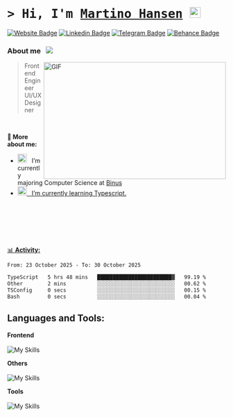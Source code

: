 # <samp>&gt; Hi, I'm <a href="https:marhansen.com" target="_blank">Martino Hansen</a> <img src="https://media.giphy.com/media/hvRJCLFzcasrR4ia7z/giphy.gif" width="25"> </samp>

[![Website Badge](https://img.shields.io/badge/website-000000?style=for-the-badge&logo=About.me&logoColor=white)](https://martinohansen.com)
[![Linkedin Badge](https://img.shields.io/badge/LinkedIn-0077B5?style=for-the-badge&logo=linkedin&logoColor=white)](https://www.linkedin.com/in/martino-hansen-290b90221/)
[![Telegram Badge](https://img.shields.io/badge/Telegram-2CA5E0?style=for-the-badge&logo=telegram&logoColor=white)](https://t.me/marhansen)
[![Behance Badge](https://img.shields.io/badge/Behance-0054F7?style=for-the-badge&logo=behance&logoColor=white)](https://www.behance.net/marhansen)

### About me &nbsp; ![](https://visitor-badge.glitch.me/badge?page_id=Gapur.Gapur)
<img align="right" alt="GIF" width="420" height="270"  src="https://user-images.githubusercontent.com/29340294/150726291-afd08470-3b21-4df6-8173-293ece555d4f.gif"/>

> Frontend Engineer
> <br>
> UI/UX Designer

</br>

**🙋 More about me:**

- <img src="https://github.com/Gapur/Gapur/blob/main/assets/developer.gif?raw=true" width="21" />&nbsp;&nbsp; I’m currently majoring Computer Science at <a href="https://binus.ac.id/">Binus
- <img src="https://github.com/Gapur/Gapur/blob/main/assets/lightning.gif?raw=true" width="21" />&nbsp;&nbsp; I’m currently learning Typescript.
</br>
</br>
</br>
</br>
</br>

📊 **Activity:**
<!--START_SECTION:waka-->

```txt
From: 23 October 2025 - To: 30 October 2025

TypeScript   5 hrs 48 mins   ████████████████████████▓   99.19 %
Other        2 mins          ░░░░░░░░░░░░░░░░░░░░░░░░░   00.62 %
TSConfig     0 secs          ░░░░░░░░░░░░░░░░░░░░░░░░░   00.15 %
Bash         0 secs          ░░░░░░░░░░░░░░░░░░░░░░░░░   00.04 %
```

<!--END_SECTION:waka-->

## Languages and Tools:
**Frontend**
<br><br>
![My Skills](https://skillicons.dev/icons?i=js,react,typescript,next,html,css,tailwind,bootstrap,styledcomponents)

**Others**
<br><br>
![My Skills](https://skillicons.dev/icons?i=c,cpp,laravel,php,python,r,mysql)

**Tools**
<br><br>
![My Skills](https://skillicons.dev/icons?i=figma,xd,photoshop,premiere,ae,vscode,git,github)
